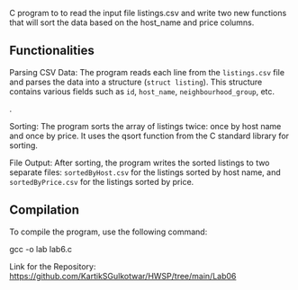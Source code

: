 

C program to to read the input file listings.csv and write two new functions that will sort the
data based on the host_name and price columns. 
## Functionalities

Parsing CSV Data: The program reads each line from the `listings.csv` file and parses the data into a structure (`struct listing`). This structure contains various fields such as `id`, `host_name`, `neighbourhood_group`, etc.

.

Sorting: The program sorts the array of listings twice: once by host name and once by price. It uses the qsort function from the C standard library for sorting.

File Output: After sorting, the program writes the sorted listings to two separate files: `sortedByHost.csv` for the listings sorted by host name, and `sortedByPrice.csv` for the listings sorted by price.


## Compilation

To compile the program, use the following command:

gcc -o lab lab6.c

Link for the Repository: https://github.com/KartikSGulkotwar/HWSP/tree/main/Lab06
